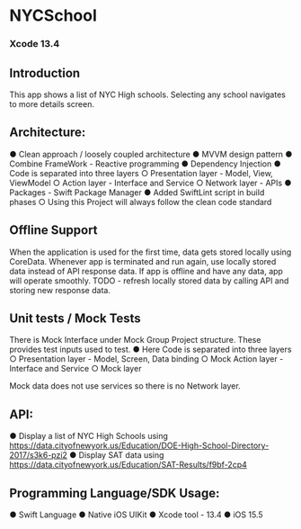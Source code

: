 # NYCSchool

### Xcode 13.4

## Introduction

This app shows a list of NYC High schools. Selecting any school navigates to more details screen.

 
 ## Architecture:

● Clean approach / loosely coupled architecture
● MVVM design pattern
● Combine FrameWork - Reactive programming
● Dependency Injection 
● Code is separated into three layers
        ○ Presentation layer - Model, View, ViewModel
        ○ Action layer - Interface and Service
        ○ Network layer - APIs
● Packages - Swift Package Manager
● Added SwiftLint script in build phases
        ○ Using this Project will always follow the clean code standard 

## Offline Support

When the application is used for the first time, data gets stored locally using CoreData. 
Whenever app is terminated and run again, use locally stored data instead of API response data.
If app is offline and have any data, app will operate smoothly.
TODO - refresh locally stored data by calling API and storing new response data.   

## Unit tests / Mock Tests

There is Mock Interface under Mock Group Project structure. These provides test inputs used to test.
● Here Code is separated into three layers
        ○ Presentation layer - Model, Screen, Data binding
        ○ Mock Action layer - Interface and Service
        ○ Mock layer
        
Mock data does not use services so there is no Network layer. 

## API:
● Display a list of NYC High Schools using https://data.cityofnewyork.us/Education/DOE-High-School-Directory-2017/s3k6-pzi2
● Display SAT data using
    https://data.cityofnewyork.us/Education/SAT-Results/f9bf-2cp4

## Programming Language/SDK Usage:
● Swift Language
● Native iOS UIKit
● Xcode tool - 13.4
● iOS 15.5
